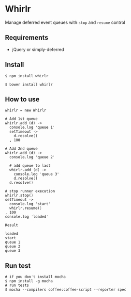 # Whirlr

Manage deferred event queues with `stop` and `resume` control

## Requirements

* jQuery or simply-deferred

## Install

```
$ npm install whirlr
```

```
$ bower install whirlr
```

## How to use

```
whirlr = new Whirlr

# Add 1st queue
whirlr.add (d) ->
  console.log 'queue 1'
  setTimeout ->
    d.resolve()
  , 100

# Add 2nd queue
whirlr.add (d) ->
  console.log 'queue 2'

  # add queue to last
  whirlr.add (d) ->
    console.log 'queue 3'
    d.resolve()
  d.resolve()

# stop runner execution
whirlr.stop()
setTimeout ->
  console.log 'start'
  whirlr.resume()
, 100
console.log 'loaded'
```

`Result`
```
loaded
start
queue 1
queue 2
queue 3
```

## Run test

```
# if you don't install mocha
$ npm install -g mocha
# run tests
$ mocha --compilers coffee:coffee-script --reporter spec
```
